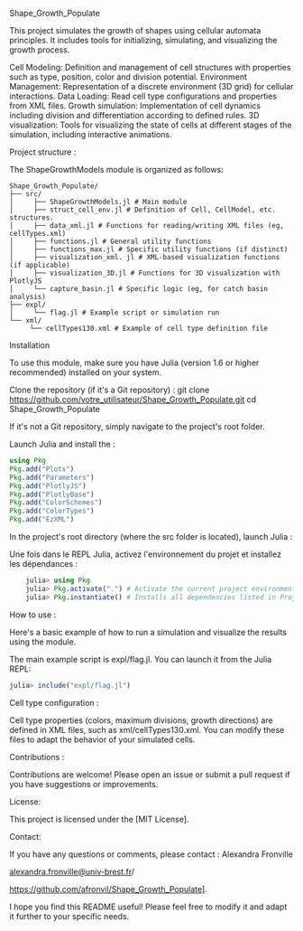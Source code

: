 Shape_Growth_Populate


This project simulates the growth of shapes using cellular automata principles. It includes tools for initializing, simulating, and visualizing the growth process.

Cell Modeling: Definition and management of cell structures with properties such as type, position, color and division potential.
Environment Management: Representation of a discrete environment (3D grid) for cellular interactions.
Data Loading: Read cell type configurations and properties from XML files.
Growth simulation: Implementation of cell dynamics including division and differentiation according to defined rules.
3D visualization: Tools for visualizing the state of cells at different stages of the simulation, including interactive animations.

Project structure :

The ShapeGrowthModels module is organized as follows:
```
Shape_Growth_Populate/
├── src/
│     ├── ShapeGrowthModels.jl # Main module
│     ├── struct_cell_env.jl # Definition of Cell, CellModel, etc. structures.
│     ├── data_xml.jl # Functions for reading/writing XML files (eg, cellTypes.xml)
│     ├── functions.jl # General utility functions
│     ├── functions_max.jl # Specific utility functions (if distinct)
│     ├── visualization_xml. jl # XML-based visualization functions (if applicable)
│     ├── visualization_3D.jl # Functions for 3D visualization with PlotlyJS
│     └── capture_basin.jl # Specific logic (eg, for catch basin analysis)
├── expl/
│     └── flag.jl # Example script or simulation run
└── xml/
     └── cellTypes130.xml # Example of cell type definition file
```
Installation

To use this module, make sure you have Julia (version 1.6 or higher recommended) installed on your system.

Clone the repository (if it's a Git repository) :
git clone https://github.com/votre_utilisateur/Shape_Growth_Populate.git
cd Shape_Growth_Populate

If it's not a Git repository, simply navigate to the project's root folder.

Launch Julia and install the :

```julia
using Pkg
Pkg.add("Plots")
Pkg.add("Parameters")
Pkg.add("PlotlyJS")
Pkg.add("PlotlyBase")
Pkg.add("ColorSchemes")
Pkg.add("ColorTypes")
Pkg.add("EzXML")
```

In the project's root directory (where the src folder is located), launch Julia :

Une fois dans le REPL Julia, activez l'environnement du projet et installez les dépendances :

```julia
    julia> using Pkg
    julia> Pkg.activate(".") # Activate the current project environment
    julia> Pkg.instantiate() # Installs all dependencies listed in Project.toml
```

How to use :

Here's a basic example of how to run a simulation and visualize the results using the module.

The main example script is expl/flag.jl. You can launch it from the Julia REPL:
```Julia
julia> include("expl/flag.jl")
```

Cell type configuration :

Cell type properties (colors, maximum divisions, growth directions) are defined in XML files, such as xml/cellTypes130.xml. You can modify these files to adapt the behavior of your simulated cells.


Contributions : 

Contributions are welcome! Please open an issue or submit a pull request if you have suggestions or improvements.


License:

This project is licensed under the [MIT License].


Contact: 

If you have any questions or comments, please contact : Alexandra Fronville 

alexandra.fronville@univ-brest.fr/ 

https://github.com/afronvil/Shape_Growth_Populate].

I hope you find this README useful! Please feel free to modify it and adapt it further to your specific needs.
